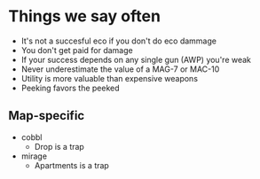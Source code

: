 # Things we say often

- It's not a succesful eco if you don't do eco dammage
- You don't get paid for damage
- If your success depends on any single gun (AWP) you're weak
- Never underestimate the value of a MAG-7 or MAC-10
- Utility is more valuable than expensive weapons
- Peeking favors the peeked

## Map-specific
- cobbl
  - Drop is a trap
- mirage
  - Apartments is a trap

